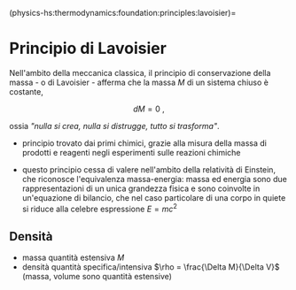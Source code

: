 (physics-hs:thermodynamics:foundation:principles:lavoisier)=
# Principio di Lavoisier

Nell'ambito della meccanica classica, il principio di conservazione della massa - o di Lavoisier - afferma che la massa $M$ di un sistema chiuso è costante,

$$d M = 0 \ ,$$

ossia *"nulla si crea, nulla si distrugge, tutto si trasforma"*.

- principio trovato dai primi chimici, grazie alla misura della massa di prodotti e reagenti negli esperimenti sulle reazioni chimiche

- questo principio cessa di valere nell'ambito della relatività di Einstein, che riconosce l'equivalenza massa-energia: massa ed energia sono due rappresentazioni di un unica grandezza fisica e sono coinvolte in un'equazione di bilancio, che nel caso particolare di una corpo in quiete si riduce alla celebre espressione $E = m c^2$

## Densità
- massa quantità estensiva $M$
- densità quantità specifica/intensiva $\rho = \frac{\Delta M}{\Delta V}$ (massa, volume sono quantità estensive)

```{prf:exercise} 
```
```{prf:exercise} 
```
